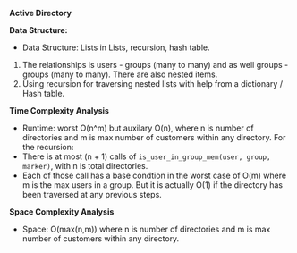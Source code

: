 **Active Directory**

**Data Structure:**
- Data Structure: Lists in Lists, recursion, hash table.
1. The relationships is users - groups (many to many) and as well groups - groups (many to many).
There are also nested items.
2. Using recursion for traversing nested lists with help from a dictionary / Hash table.

**Time Complexity Analysis**
 - Runtime: worst O(n^m) but auxilary O(n), where n is number of directories and m is max number of customers within any directory.
For the recursion:
- There is at most (n + 1) calls of `is_user_in_group_mem(user, group, marker)`, with n is total directories.
- Each of those call has a base condtion  in the worst case of O(m) where m is the max users in a group. But it is actually O(1) if the directory has been traversed at any previous steps.

 **Space Complexity Analysis**
 - Space: O(max(n,m))
where n is number of directories and m is max number of customers within any directory.